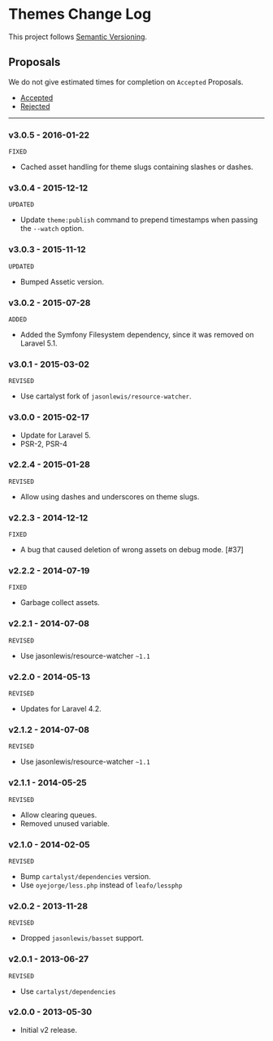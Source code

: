 # Themes Change Log

This project follows [Semantic Versioning](CONTRIBUTING.md).

## Proposals

We do not give estimated times for completion on `Accepted` Proposals.

- [Accepted](https://github.com/cartalyst/themes/labels/Accepted)
- [Rejected](https://github.com/cartalyst/themes/labels/Rejected)

---

### v3.0.5 - 2016-01-22

`FIXED`

- Cached asset handling for theme slugs containing slashes or dashes.

### v3.0.4 - 2015-12-12

`UPDATED`

- Update `theme:publish` command to prepend timestamps when passing the `--watch` option.

### v3.0.3 - 2015-11-12

`UPDATED`

- Bumped Assetic version.

### v3.0.2 - 2015-07-28

`ADDED`

- Added the Symfony Filesystem dependency, since it was removed on Laravel 5.1.

### v3.0.1 - 2015-03-02

`REVISED`

- Use cartalyst fork of `jasonlewis/resource-watcher`.

### v3.0.0 - 2015-02-17

- Update for Laravel 5.
- PSR-2, PSR-4

### v2.2.4 - 2015-01-28

`REVISED`

- Allow using dashes and underscores on theme slugs.

### v2.2.3 - 2014-12-12

`FIXED`

- A bug that caused deletion of wrong assets on debug mode. [#37]

### v2.2.2 - 2014-07-19

`FIXED`

- Garbage collect assets.

### v2.2.1 - 2014-07-08

`REVISED`

- Use jasonlewis/resource-watcher `~1.1`

### v2.2.0 - 2014-05-13

`REVISED`

- Updates for Laravel 4.2.

### v2.1.2 - 2014-07-08

`REVISED`

- Use jasonlewis/resource-watcher `~1.1`

### v2.1.1 - 2014-05-25

`REVISED`

- Allow clearing queues.
- Removed unused variable.

### v2.1.0 - 2014-02-05

`REVISED`

- Bump `cartalyst/dependencies` version.
- Use `oyejorge/less.php` instead of `leafo/lessphp`

### v2.0.2 - 2013-11-28

`REVISED`

- Dropped `jasonlewis/basset` support.

### v2.0.1 - 2013-06-27

`REVISED`

- Use `cartalyst/dependencies`

### v2.0.0 - 2013-05-30

- Initial v2 release.
